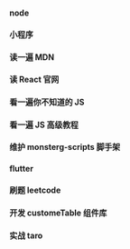 #### node

#### 小程序

#### 读一遍 MDN

#### 读 React 官网

#### 看一遍你不知道的 JS

#### 看一遍 JS 高级教程

#### 维护 monsterg-scripts 脚手架

#### flutter

#### 刷题 leetcode

#### 开发 customeTable 组件库

#### 实战 taro
